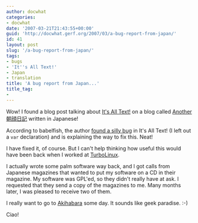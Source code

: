 ```yaml
---
author: docwhat
categories:
- docwhat
date: '2007-03-21T21:43:55+00:00'
guid: 'http://docwhat.gerf.org/2007/03/a-bug-report-from-japan/'
id: 41
layout: post
slug: '/a-bug-report-from-japan/'
tags:
- bugs
- 'It''s All Text!'
- Japan
- translation
title: 'A bug report from Japan...'
title_tag:
-
---
```


Wow! I found a blog post talking about [It's All
Text!](http://addons.mozilla.org/firefox/4125) on a blog called
[Another 朝顔日記](http://d.hatena.ne.jp/nyama/) written in
Japanese!

According to babelfish, the author [found a silly
bug](http://d.hatena.ne.jp/nyama/20070309/1173408162) in It's All
Text! (I left out a `var` declaration) and is explaining the way to
fix this. Neat!

I have fixed it, of course. But I can't help thinking how useful
this would have been back when I worked at
[TurboLinux](https://en.wikipedia.org/wiki/Turbolinux).

I actually wrote some palm software way back, and I got calls from
Japanese magazines that wanted to put my software on a CD in their
magazine. My software was GPL'ed, so they didn't really have at ask.
I requested that they send a copy of the magazines to me. Many
months later, I was pleased to receive two of them.

I really want to go to
[Akihabara](http://en.wikipedia.org/wiki/Akihabara) some day. It
sounds like geek paradise. :-)

Ciao!
